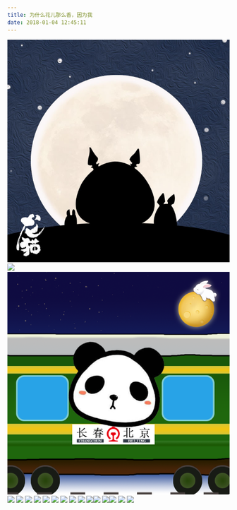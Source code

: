 ```yaml
---
title: 为什么花儿那么香，因为我
date: 2018-01-04 12:45:11
---
```

![となりのトトロ](/images/となりのトトロ.jpg)
![](//20170326.com/28601539669396_.pic_hd.jpg)![](/images/moon.jpg)
![](//20170326.com/zoo.jpg)
![](//20170326.com/teeth2.jpg)
![](//20170326.com/truth.jpg)
![](//20170326.com/olympic.jpg)
![](//20170326.com/ready_play_one.jpg)
![](//20170326.com/birthday.jpg)
![](//20170326.com/sping-coming.jpg)
![](//20170326.com/laba.jpg)
![](//20170326.com/panda-2018-01-29.jpeg)
![](//20170326.com/panda-2018-2.jpg)![](//20170326.com/panda-2018.jpeg)
![](//20170326.com/panda-christmas-2.png)![](//20170326.com/panda-christmas.png)
![](//20170326.com/panda-star-war.png)
![](//20170326.com/panda.jpg)

